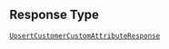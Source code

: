 ## Response Type

[`UpsertCustomerCustomAttributeResponse`](../../doc/models/upsert-customer-custom-attribute-response.md)
